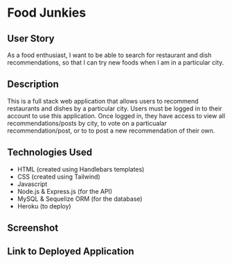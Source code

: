 # Food Junkies

## User Story
As a food enthusiast,
I want to be able to search for restaurant and dish recommendations, 
so that I can try new foods when I am in a particular city.

## Description
This is a full stack web application that allows users to recommend restaurants and dishes by a particular city.  Users must be logged in to their account to use this application.  Once logged in, they have access to view all recommendations/posts by city, to vote on a particualar recommendation/post, or to to post a new recommendation of their own.

## Technologies Used
- HTML (created using Handlebars templates)
- CSS (created using Tailwind)
- Javascript
- Node.js & Express.js (for the API)
- MySQL & Sequelize ORM (for the database)
- Heroku (to deploy)

## Screenshot

## Link to Deployed Application

